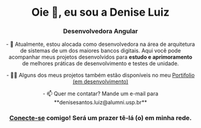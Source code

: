   <div align="center">
    <h1 align="center">Oie 👋, eu sou a <strong>Denise Luiz</strong></h1>
    <h3 align="center">Desenvolvedora Angular</h3>
    <p> - 🌱 Atualmente, estou alocada como desenvolvedora na área de arquitetura de sistemas de um dos maiores bancos digitais. Aqui você pode acompanhar meus projetos desenvolvidos para <strong>estudo e aprimoramento</strong> de melhores práticas de desenvolvimento e testes de unidade.
    </p>
    <p> - 👨‍💻 Alguns dos meus projetos também estão disponíveis no meu 
      <a href="">Portifolio (em desenvolvimento)
      </a>
    </p>
    <p> - 📫 Quer me contatar? Mande um e-mail para **denisesantos.luiz@alumni.usp.br**</p>
  </div>
  <div align="center">
    <h3 align="center">
      <a href="https://www.linkedin.com/in/denisesl/" target="blank">
    Conecte-se</a> comigo! Será um prazer tê-lá (o) em minha rede.</h3>
  </div>


